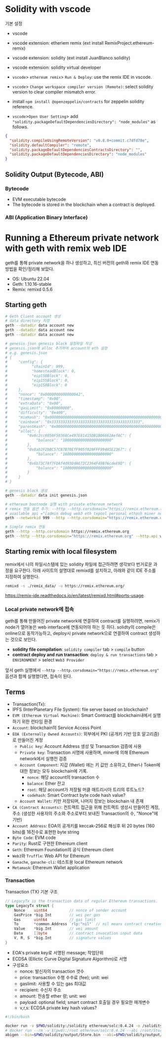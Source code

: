 # Solidity with vscode

기본 설정

- vscode
- vscode extension: etheriem remix (ext install RemixProject.ethereum-remix)
- vscode extension: solidity (ext install JuanBlanco.solidity)
- vscode extension: solidity virtual developer

- `vscode`> `ethereum remix`> `Run & Deploy`: use the remix IDE in vscode.
- `vscode`> `Change workspace compiler version (Remote)`: select solidity version to clear compiler mismatch error.
- install `npm install @openzeppelin/contracts` for zeppelin solidity reference.
- `vscode`>`Open User Setting`> add `"solidity.packageDefaultDependenciesDirectory": "node_modules"` as follows.

```json
{
  "solidity.compileUsingRemoteVersion": "v0.8.0+commit.c7dfd78e",
  "solidity.defaultCompiler": "remote",
  "solidity.packageDefaultDependenciesContractsDirectory": "",
  "solidity.packageDefaultDependenciesDirectory": "node_modules"
}
```

## Solidity Output (Bytecode, ABI)

### Bytecode

- EVM executable bytecode
- The bytecode is stored in the blockchain when a contract is deployed.

### ABI (Application Binary Interface)


# Running a Ethereum private network with geth with remix web IDE

geth를 통해 private network을 하나 생성하고, 최신 버전의 geth와 remix IDE 연동 방법을 확인/정리해 보았다.

- OS: Ubuntu 22.04
- Geth: 1.10.16-stable
- Remix: remixd 0.5.6

## Starting geth

```bash
# Geth Client account 생성
# data directory 지정
geth --datadir data account new
geth --datadir data account new
geth --datadir data account new

# genesis.json genesis block 설정파일 작성
# genesis.json에 alloc 추가하여 account의 eth 설정
# e.g. genesis.json
# {
#     "config": {
#           "chainId": 999,
#           "homesteadBlock": 0,
#           "eip150Block": 0,
#           "eip155Block": 0,
#           "eip158Block": 0
#     },
#     "nonce": "0x0000000000000042",
#     "timestamp": "0x00",
#     "extraData": "0x00",
#     "gasLimit": "0x80000000",
#     "difficulty": "0x400",
#     "mixHash": "0x0000000000000000000000000000000000000000000000000000000000000000",
#     "coinbase": "0x3333333333333333333333333333333333333333",
#     "parentHash": "0x0000000000000000000000000000000000000000000000000000000000000000",
#     "alloc": {
#         "0x6c2cc8050F50368Ce497E81415DB1B06662AefAC": {
#             "balance": "1000000000000000000000"
#         },
#         "0x8ab2F2bBC57CB7B70EfF905f028FFF99485E2367": {
#             "balance": "1000000000000000000000"
#         },
#         "0x6b73C78f7FDAf4d93DdA672C2364F49Bf6cdeE9D": {
#             "balance": "1000000000000000000000"
#         }
#     }
# }

# genesis block 생성
geth --datadir data init genesis.json

# ethereum bootnode 실행 with private ethereum network
# remix 연동 옵션 추가: --http --http.corsdomain="https://remix.ethereum.org"
# available api ="[admin debug web3 eth txpool personal ethash miner net]"
geth --networkid 999 --http --http.corsdomain="https://remix.ethereum.org" --http.api web3,eth,debug,personal,net --vmdebug --nodiscover --datadir data console

# Simple remix 연동
geth --http --http.corsdomain https://remix.ethereum.org
geth --http --http.corsdomain="https://remix.ethereum.org" --http.api web3,eth,debug,personal,net --vmdebug --datadir <path/to/local/folder/for/test/chain> --dev console
```

## Starting remix with local filesystem

remix에서 나의 파일시스템에 있는 solidity 파일에 접근하려면 생각보다 번거로운 과정을 요구한다.
아래 사이트의 설명대로 remixd를 설치하고, 아래와 같이 IDE 주소를 지정하여 실행한다.

```bash
remixd -s ./remix_data/ -u https://remix.ethereum.org/
```

https://remix-ide.readthedocs.io/en/latest/remixd.html#ports-usage

### Local private network에 접속

geth를 통해 만들어진 private network에 연결하여 contract를 실행하려면, remix가 node가 열어놓은 web interface에 연동되어야 하는 듯 하다.
solidty의 compile은 online으로 동작가능하고, deploy시 private network으로 연결하여 contract 생성하는 것으로 보인다.

- **solidity file compilation**: `solidity compiler` tab > `compile` button
- **contract deploy and run transaction**: `deploy & run transactions` tab > `ENVIRONMENT` > select `Web3 Provider`

앞서 geth 실행에서 `--http --http.corsdomain="https://remix.ethereum.org"` 옵션과 함께 실행했다면, 접속이 된다.


## Terms

- Transaction(Tx):
- IPFS (InterPlanetary File System): file server based on blockchain?
- `EVM (Ethereum Virtual Machine)`: Smart Contract를 blockchain내에서 실행하기 위한 런타임 환경
- `Account`: blockchain의 Service Access Point
- `EOA (Externally Owned Accounts)`: 외부에서 PKI (공개키 기반 암호 알고리즘)로 만들어진 계정
  - `Public key`: Account Address 생성 및 Transaction 검증에 사용
  - `Private key`: Transaction 서명에 사용하며, miner에 의해 Ethereum network에서 실행전 검증
  - `Account Component`: 지갑 (Wallet) 에는 키 값만 소유하고, Ether나 Token에 대한 정보는 모두 blockchain에 기록.
    - `nonce`: 해당 account의 transaction 수
    - `balance`: Ether 잔고
    - `root`: 해당 account가 저장될 머클 매트리시아 트리의 루트노드?
    - `codehash`: Smart Contract byte code hash value?
  - `Account Wallet`: 키만 저장되며, 나머지 정보는 blockchain 내 존재
- `CA (Contract Accounts)`: 컨트랙트 접근을 위해 컨트랙트 생성시 만들어진 계정, 주소 (생성한 사용자의 주소와 주소로부터 보내진 Transaction의 수, "Nonce"에 기반)
- `Account Address`: EOA의 공개키를 keccak-256로 해싱후 뒤 20 bytes (160 bits)를 16진수로 표현한 byte string
- `Byte Code`: EVM code
- `Parity`: Rust로 구현한 Ethereum client
- `Geth`: Ethereum Foundation의 공식 Ethereum client
- `Web3`와 `Truffle`: Web API for Ethereum
- `Ganache`, `ganache-cli`: 테스트용 local Ethereum network
- `Metamask`: Ethereum Wallet application

### Transaction

Transaction (TX) 기본 구조

```go
// LegacyTx is the transaction data of regular Ethereum transactions.
type LegacyTx struct {
    Nonce    uint64          // nonce of sender account
    GasPrice *big.Int        // wei per gas
    Gas      uint64          // gas limit
    To       *common.Address `rlp:"nil"` // nil means contract creation
    Value    *big.Int        // wei amount
    Data     []byte          // contract invocation input data
    V, R, S  *big.Int        // signature values
}

```

- EOA's private key로 서명된 message; 작업단위
- ECDSA (Ellictic Curve Digital Signature Algorithm)로 서명
- 구성요소
  - nonce: 발신자의 transaction 갯수
  - price: transaction 수행 수수료 (fee); unit: wei
  - gaslimit: 사용할 수 있는 gas 최대값
  - recipient: 수신자 주소
  - amount: 전송할 ether 량; unit: wei
  - payload: optional field; smart contract 호출일 경우 필요한 매개변수
  - v,r,s: ECDSA private key hash values?


```bash
#!/bin/bash

docker run -v $PWD/solidity:/solidity ethereum/solc:0.4.24 -o /solidity/output --abi --bin /solidity/$1
# docker run --rm -v $(pwd):/root ethereum/solc:0.4.24 --abi /root/Store.sol -o /root/build
abigen --bin=$PWD/solidity/output/Store.bin --abi=$PWD/solidity/output/Store.abi --pkg=store --out=store.go
```
